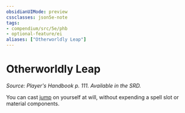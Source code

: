 ```yaml
---
obsidianUIMode: preview
cssclasses: json5e-note
tags:
- compendium/src/5e/phb
- optional-feature/ei
aliases: ["Otherworldly Leap"]
---
```

# Otherworldly Leap
*Source: Player's Handbook p. 111. Available in the SRD.* 

You can cast [jump](../spells/jump.md#) on yourself at will, without expending a spell slot or material components.